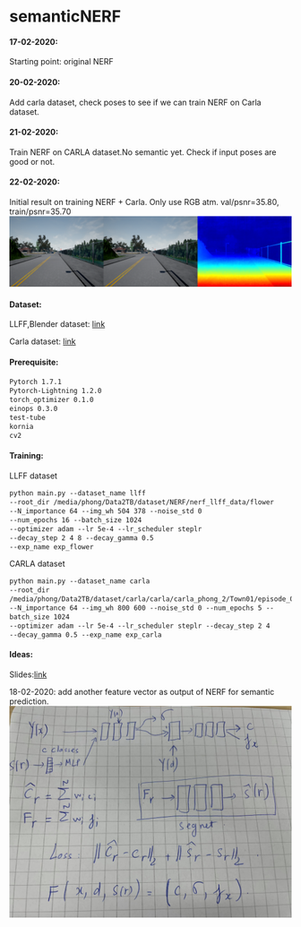 # semanticNERF

#### 17-02-2020:
Starting point: original NERF

#### 20-02-2020:
Add carla dataset, check poses to see if we can train NERF on Carla dataset.

#### 21-02-2020:
Train NERF on CARLA dataset.No semantic yet. Check if input poses are good or not.

#### 22-02-2020:
Initial result on training NERF + Carla. Only use RGB atm. val/psnr=35.80, train/psnr=35.70
![](/images/result_NERF_CARLA_22-02-2020.png "NERF+CARLA")

#### Dataset:
LLFF,Blender dataset: [link](https://drive.google.com/drive/folders/128yBriW1IG_3NJ5Rp7APSTZsJqdJdfc1)

Carla dataset: [link](https://drive.google.com/file/d/1ZYIlupT8-Zm7w8G4br2ZoyJfKEEAyEK-/view?ts=6030149b)

#### Prerequisite:
```
Pytorch 1.7.1
Pytorch-Lightning 1.2.0
torch_optimizer 0.1.0 
einops 0.3.0
test-tube
kornia
cv2
```

#### Training:
LLFF dataset
```
python main.py --dataset_name llff 
--root_dir /media/phong/Data2TB/dataset/NERF/nerf_llff_data/flower 
--N_importance 64 --img_wh 504 378 --noise_std 0 
--num_epochs 16 --batch_size 1024 
--optimizer adam --lr 5e-4 --lr_scheduler steplr 
--decay_step 2 4 8 --decay_gamma 0.5 
--exp_name exp_flower
```

CARLA dataset
```
python main.py --dataset_name carla
--root_dir
/media/phong/Data2TB/dataset/carla/carla/carla_phong_2/Town01/episode_00001/000000
--N_importance 64 --img_wh 800 600 --noise_std 0 --num_epochs 5 --batch_size 1024
--optimizer adam --lr 5e-4 --lr_scheduler steplr --decay_step 2 4  
--decay_gamma 0.5 --exp_name exp_carla
```


#### Ideas:
Slides:[link](https://docs.google.com/presentation/d/1s9k5OCkHxywoAk8Ab2kk8J5DApcRCgLtf2DzNNI3nO4/edit#slide=id.gb4f7efcc71_0_64)

18-02-2020: add another feature vector as output of NERF for semantic prediction.
![](/images/img.png "Ideas")
